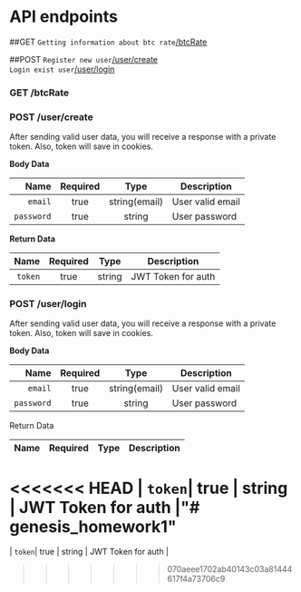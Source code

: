 # API endpoints

##GET
`Getting information about btc rate`[/btcRate](#get-btcRate) </br>

##POST
`Register new user`[/user/create](#post-usercreate) </br>
`Login exist user`[/user/login](#post-userlogin) </br>

### GET /btcRate

### POST /user/create
After sending valid user data, you will receive a response with a private token.
Also, token will save in cookies.

**Body Data**

|          Name | Required |  Type   | Description |
| -------------:|:--------:|:-------:| ----------------------------------------- |
|     `email` | true | string(email)  | User valid email |
|      `password`| true | string | User password |

**Return Data**

|          Name | Required |  Type   | Description |
| -------------:|:--------:|:-------:| ----------------------------------------- |
|      `token`| true | string | JWT Token for auth |


### POST /user/login
After sending valid user data, you will receive a response with a private token.
Also, token will save in cookies.

**Body Data**

|          Name | Required |  Type   | Description |
| -------------:|:--------:|:-------:| ----------------------------------------- |
|     `email` | true | string(email)  | User valid email |
|      `password`| true | string | User password |

Return Data

|          Name | Required |  Type   | Description |
| -------------:|:--------:|:-------:| ----------------------------------------- |
<<<<<<< HEAD
|     `token`| true | string | JWT Token for auth |"# genesis_homework1" 
=======
|     `token`| true | string | JWT Token for auth |
>>>>>>> 070aeee1702ab40143c03a81444617f4a73706c9
